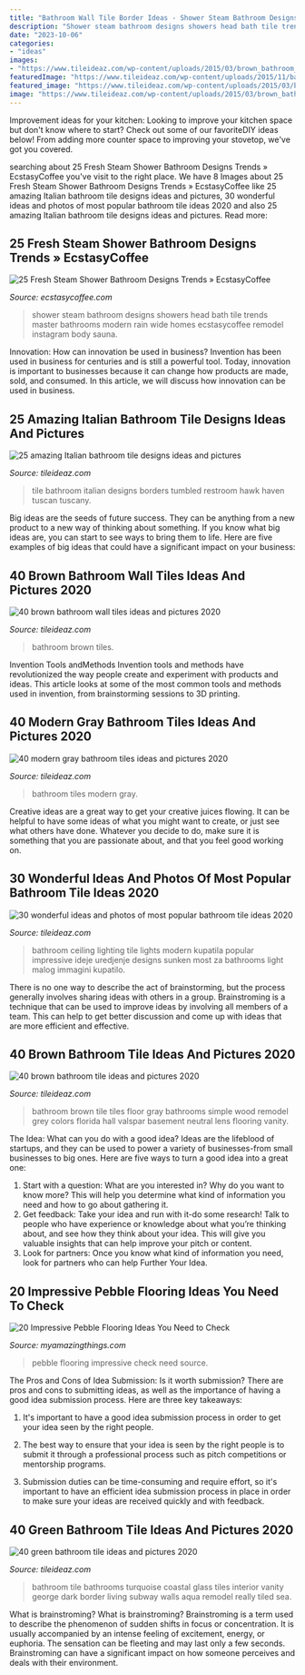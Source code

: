 ```yaml
---
title: "Bathroom Wall Tile Border Ideas - Shower Steam Bathroom Designs Showers Head Bath Tile Trends Master Bathrooms Modern Rain Wide Homes Ecstasycoffee Remodel Instagram Body Sauna"
description: "Shower steam bathroom designs showers head bath tile trends master bathrooms modern rain wide homes ecstasycoffee remodel instagram body sauna"
date: "2023-10-06"
categories:
- "ideas"
images:
- "https://www.tileideaz.com/wp-content/uploads/2015/03/brown_bathroom_wall_tiles_14.jpg"
featuredImage: "https://www.tileideaz.com/wp-content/uploads/2015/11/bathroom-tile1.jpg"
featured_image: "https://www.tileideaz.com/wp-content/uploads/2015/03/brown_bathroom_tile_11.jpg"
image: "https://www.tileideaz.com/wp-content/uploads/2015/03/brown_bathroom_tile_11.jpg"
---
```



Improvement ideas for your kitchen:
Looking to improve your kitchen space but don't know where to start? Check out some of our favoriteDIY ideas below! From adding more counter space to improving your stovetop, we've got you covered.

	

		
searching about 25 Fresh Steam Shower Bathroom Designs Trends » EcstasyCoffee you've visit to the right place. We have 8 Images about 25 Fresh Steam Shower Bathroom Designs Trends » EcstasyCoffee like 25 amazing Italian bathroom tile designs ideas and pictures, 30 wonderful ideas and photos of most popular bathroom tile ideas 2020 and also 25 amazing Italian bathroom tile designs ideas and pictures. Read more:
		
    
## 25 Fresh Steam Shower Bathroom Designs Trends » EcstasyCoffee

<img loading=lazy src="https://i0.wp.com/www.ecstasycoffee.com/wp-content/uploads/2016/11/Shower.jpg?resize=564%2C752" onerror="this.onerror=null;this.src='https://tse3.mm.bing.net/th?id=OIP.r2Mw3-5kc7ueJhwJUIrY9wHaJ4&amp;pid=15.1';" alt="25 Fresh Steam Shower Bathroom Designs Trends » EcstasyCoffee">

_Source: ecstasycoffee.com_

>shower steam bathroom designs showers head bath tile trends master bathrooms modern rain wide homes ecstasycoffee remodel instagram body sauna. 

	

Innovation: How can innovation be used in business?
Invention has been used in business for centuries and is still a powerful tool. Today, innovation is important to businesses because it can change how products are made, sold, and consumed. In this article, we will discuss how innovation can be used in business.

    
## 25 Amazing Italian Bathroom Tile Designs Ideas And Pictures

<img loading=lazy src="http://www.tileideaz.com/wp-content/uploads/2015/10/italian-natural-borders-replacing-board-black-wall-basins-seats-ceramics-mosaics-inserts-sheet-cubicles-restroom-tumbled-build-bathroom-wall-tile-option-for-modern-home.jpg" onerror="this.onerror=null;this.src='https://tse2.mm.bing.net/th?id=OIP.16sDjM93-GHos5WcXT1JqgHaLH&amp;pid=15.1';" alt="25 amazing Italian bathroom tile designs ideas and pictures">

_Source: tileideaz.com_

>tile bathroom italian designs borders tumbled restroom hawk haven tuscan tuscany. 

	

Big ideas are the seeds of future success. They can be anything from a new product to a new way of thinking about something. If you know what big ideas are, you can start to see ways to bring them to life. Here are five examples of big ideas that could have a significant impact on your business:

    
## 40 Brown Bathroom Wall Tiles Ideas And Pictures 2020

<img loading=lazy src="https://www.tileideaz.com/wp-content/uploads/2015/03/brown_bathroom_wall_tiles_14.jpg" onerror="this.onerror=null;this.src='https://tse1.mm.bing.net/th?id=OIP.GpRijt7VUr04k5bEZikxPQHaJ3&amp;pid=15.1';" alt="40 brown bathroom wall tiles ideas and pictures 2020">

_Source: tileideaz.com_

>bathroom brown tiles. 

	

Invention Tools andMethods
Invention tools and methods have revolutionized the way people create and experiment with products and ideas. This article looks at some of the most common tools and methods used in invention, from brainstorming sessions to 3D printing.

    
## 40 Modern Gray Bathroom Tiles Ideas And Pictures 2020

<img loading=lazy src="https://www.tileideaz.com/wp-content/uploads/2015/03/modern_gray_bathroom_tiles_16.jpg" onerror="this.onerror=null;this.src='https://tse1.mm.bing.net/th?id=OIP.52ad4_cWfq_l6Tke46A5ZAHaJ4&amp;pid=15.1';" alt="40 modern gray bathroom tiles ideas and pictures 2020">

_Source: tileideaz.com_

>bathroom tiles modern gray. 

	

Creative ideas are a great way to get your creative juices flowing. It can be helpful to have some ideas of what you might want to create, or just see what others have done. Whatever you decide to do, make sure it is something that you are passionate about, and that you feel good working on.

    
## 30 Wonderful Ideas And Photos Of Most Popular Bathroom Tile Ideas 2020

<img loading=lazy src="https://www.tileideaz.com/wp-content/uploads/2015/11/bathroom-tile1.jpg" onerror="this.onerror=null;this.src='https://tse2.mm.bing.net/th?id=OIP.XfeGBtgtOlT6blppQFKu2QHaJ3&amp;pid=15.1';" alt="30 wonderful ideas and photos of most popular bathroom tile ideas 2020">

_Source: tileideaz.com_

>bathroom ceiling lighting tile lights modern kupatila popular impressive ideje uredjenje designs sunken most za bathrooms light malog immagini kupatilo. 

	

There is no one way to describe the act of brainstorming, but the process generally involves sharing ideas with others in a group. Brainstroming is a technique that can be used to improve ideas by involving all members of a team. This can help to get better discussion and come up with ideas that are more efficient and effective.

    
## 40 Brown Bathroom Tile Ideas And Pictures 2020

<img loading=lazy src="https://www.tileideaz.com/wp-content/uploads/2015/03/brown_bathroom_tile_11.jpg" onerror="this.onerror=null;this.src='https://tse3.mm.bing.net/th?id=OIP.0mq8fTo-kJzzD2RWga95VQHaLG&amp;pid=15.1';" alt="40 brown bathroom tile ideas and pictures 2020">

_Source: tileideaz.com_

>bathroom brown tile tiles floor gray bathrooms simple wood remodel grey colors florida hall valspar basement neutral lens flooring vanity. 

	

The Idea: What can you do with a good idea?
Ideas are the lifeblood of startups, and they can be used to power a variety of businesses-from small businesses to big ones. Here are five ways to turn a good idea into a great one:
1. Start with a question: What are you interested in? Why do you want to know more? This will help you determine what kind of information you need and how to go about gathering it.
2. Get feedback: Take your idea and run with it-do some research! Talk to people who have experience or knowledge about what you’re thinking about, and see how they think about your idea. This will give you valuable insights that can help improve your pitch or content.
3. Look for partners: Once you know what kind of information you need, look for partners who can help Further Your Idea.

    
## 20 Impressive Pebble Flooring Ideas You Need To Check

<img loading=lazy src="http://myamazingthings.com/wp-content/uploads/2017/01/bathroom1-1.jpg" onerror="this.onerror=null;this.src='https://tse2.mm.bing.net/th?id=OIP.ulPcHeInQyx2Szt5LGgwIAHaMD&amp;pid=15.1';" alt="20 Impressive Pebble Flooring Ideas You Need to Check">

_Source: myamazingthings.com_

>pebble flooring impressive check need source. 

	

The Pros and Cons of Idea Submission: Is it worth submission?
There are pros and cons to submitting ideas, as well as the importance of having a good idea submission process. Here are three key takeaways:
1. It's important to have a good idea submission process in order to get your idea seen by the right people.

2. The best way to ensure that your idea is seen by the right people is to submit it through a professional process such as pitch competitions or mentorship programs.

3. Submission duties can be time-consuming and require effort, so it's important to have an efficient idea submission process in place in order to make sure your ideas are received quickly and with feedback.

    
## 40 Green Bathroom Tile Ideas And Pictures 2020

<img loading=lazy src="https://www.tileideaz.com/wp-content/uploads/2015/03/green_bathroom_tile_7.jpg" onerror="this.onerror=null;this.src='https://tse1.mm.bing.net/th?id=OIP.NGuZVEXn_6AwbgCVIwy6BQHaLH&amp;pid=15.1';" alt="40 green bathroom tile ideas and pictures 2020">

_Source: tileideaz.com_

>bathroom tile bathrooms turquoise coastal glass tiles interior vanity george dark border living subway walls aqua remodel really tiled sea. 

	

What is brainstroming?
What is brainstroming? Brainstroming is a term used to describe the phenomenon of sudden shifts in focus or concentration. It is usually accompanied by an intense feeling of excitement, energy, or euphoria. The sensation can be fleeting and may last only a few seconds. Brainstroming can have a significant impact on how someone perceives and deals with their environment.

